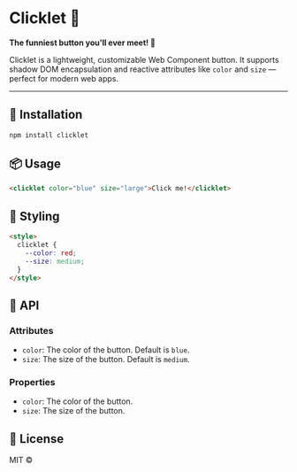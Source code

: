 # Clicklet 🔘

**The funniest button you'll ever meet! 🤪**

Clicklet is a lightweight, customizable Web Component button. It supports shadow DOM encapsulation and reactive attributes like `color` and `size` — perfect for modern web apps.

---

## 🚀 Installation

```bash
npm install clicklet
```

## 📦 Usage

```html
<clicklet color="blue" size="large">Click me!</clicklet>
```

## 🎨 Styling

```html
<style>
  clicklet {
    --color: red;
    --size: medium;
  }
</style>
```

## 📝 API

### Attributes

- `color`: The color of the button. Default is `blue`.
- `size`: The size of the button. Default is `medium`.

### Properties

- `color`: The color of the button.
- `size`: The size of the button.

## 📌 License

MIT © 